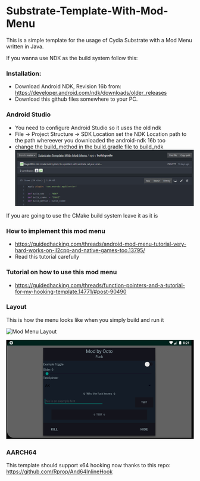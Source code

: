 # Substrate-Template-With-Mod-Menu

This is a simple template for the usage of Cydia Substrate with a Mod Menu written in Java.

If you wanna use NDK as the build system follow this:

### Installation:
* Download Android NDK, Revision 16b from: https://developer.android.com/ndk/downloads/older_releases
* Download this github files somewhere to your PC.

### Android Studio

* You need to configure Android Studio so it uses the old ndk
* File -> Project Structure -> SDK Location set the NDK Location path to the path whereever you downloaded the android-ndk 16b too
* change the build_method in the build.gradle file to build_ndk
![Mod Menu Layout](Images/BuildSystem.PNG)

If you are going to use the CMake build system leave it as it is


### How to implement this mod menu 
* https://guidedhacking.com/threads/android-mod-menu-tutorial-very-hard-works-on-il2cpp-and-native-games-too.13795/
* Read this tutorial carefully 

### Tutorial on how to use this mod menu
* https://guidedhacking.com/threads/function-pointers-and-a-tutorial-for-my-hooking-template.14771/#post-90490

### Layout
This is how the menu looks like when you simply build and run it 

![Mod Menu Layout](Images/VideoShowcase.gif)

![Mod Menu Layout](Images/ModMenu.PNG)
### AARCH64
This template should support x64 hooking now thanks to this repo:
https://github.com/Rprop/And64InlineHook
